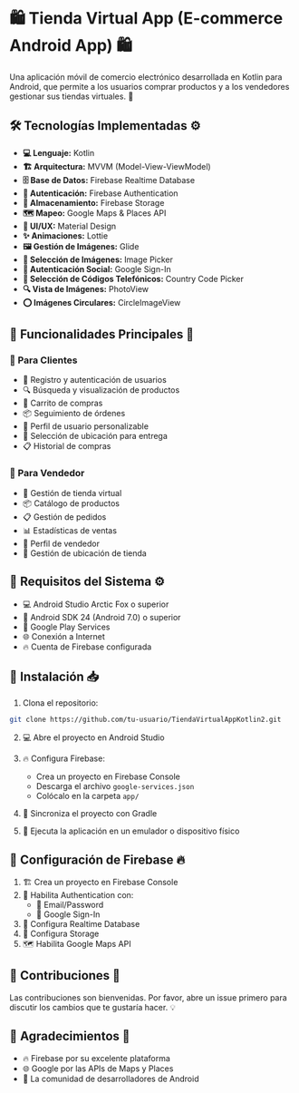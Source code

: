 # 🛍️ Tienda Virtual App (E-commerce Android App) 🛍️

Una aplicación móvil de comercio electrónico desarrollada en Kotlin para Android, que permite a los usuarios comprar productos y a los vendedores gestionar sus tiendas virtuales. 🚀

## 🛠️ Tecnologías Implementadas ⚙️

- **💻 Lenguaje:** Kotlin
- **🏗️ Arquitectura:** MVVM (Model-View-ViewModel)
- **🗄️ Base de Datos:** Firebase Realtime Database
- **🔐 Autenticación:** Firebase Authentication
- **💾 Almacenamiento:** Firebase Storage
- **🗺️ Mapeo:** Google Maps & Places API
- **🎨 UI/UX:** Material Design
- **✨ Animaciones:** Lottie
- **🖼️ Gestión de Imágenes:** Glide
- **📸 Selección de Imágenes:** Image Picker
- **🔑 Autenticación Social:** Google Sign-In
- **📱 Selección de Códigos Telefónicos:** Country Code Picker
- **🔍 Vista de Imágenes:** PhotoView
- **⭕ Imágenes Circulares:** CircleImageView

## 📱 Funcionalidades Principales 🎯

### 👥 Para Clientes
- 📝 Registro y autenticación de usuarios
- 🔍 Búsqueda y visualización de productos
- 🛒 Carrito de compras
- 📦 Seguimiento de órdenes
- 👤 Perfil de usuario personalizable
- 📍 Selección de ubicación para entrega
- 📋 Historial de compras

### 🏪 Para Vendedor
- 🏪 Gestión de tienda virtual
- 📦 Catálogo de productos
- 📋 Gestión de pedidos
- 📊 Estadísticas de ventas
- 👤 Perfil de vendedor
- 📍 Gestión de ubicación de tienda

## 🔧 Requisitos del Sistema ⚙️

- 💻 Android Studio Arctic Fox o superior
- 📱 Android SDK 24 (Android 7.0) o superior
- 🔧 Google Play Services
- 🌐 Conexión a Internet
- 🔥 Cuenta de Firebase configurada

## 🚀 Instalación 📥

1. Clona el repositorio:
```bash
git clone https://github.com/tu-usuario/TiendaVirtualAppKotlin2.git
```

2. 💻 Abre el proyecto en Android Studio

3. 🔥 Configura Firebase:
   - Crea un proyecto en Firebase Console
   - Descarga el archivo `google-services.json`
   - Colócalo en la carpeta `app/`

4. 🔄 Sincroniza el proyecto con Gradle

5. 📱 Ejecuta la aplicación en un emulador o dispositivo físico

## 🔑 Configuración de Firebase 🔥

1. 🏗️ Crea un proyecto en Firebase Console
2. 🔐 Habilita Authentication con:
   - 📧 Email/Password
   - 🔑 Google Sign-In
3. 💾 Configura Realtime Database
4. 📁 Configura Storage
5. 🗺️ Habilita Google Maps API


## 🤝 Contribuciones 👥

Las contribuciones son bienvenidas. Por favor, abre un issue primero para discutir los cambios que te gustaría hacer. 💡


## 🙏 Agradecimientos 💝

- 🔥 Firebase por su excelente plataforma
- 🌐 Google por las APIs de Maps y Places
- 🤖 La comunidad de desarrolladores de Android
